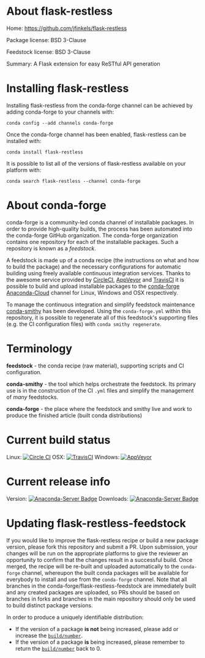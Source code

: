 About flask-restless
====================

Home: https://github.com/jfinkels/flask-restless

Package license: BSD 3-Clause

Feedstock license: BSD 3-Clause

Summary: A Flask extension for easy ReSTful API generation



Installing flask-restless
=========================

Installing flask-restless from the conda-forge channel can be achieved by adding conda-forge to your channels with:

```
conda config --add channels conda-forge
```

Once the conda-forge channel has been enabled, flask-restless can be installed with:

```
conda install flask-restless
```

It is possible to list all of the versions of flask-restless available on your platform with:

```
conda search flask-restless --channel conda-forge
```


About conda-forge
=================

conda-forge is a community-led conda channel of installable packages.
In order to provide high-quality builds, the process has been automated into the
conda-forge GitHub organization. The conda-forge organization contains one repository
for each of the installable packages. Such a repository is known as a *feedstock*.

A feedstock is made up of a conda recipe (the instructions on what and how to build
the package) and the necessary configurations for automatic building using freely
available continuous integration services. Thanks to the awesome service provided by
[CircleCI](https://circleci.com/), [AppVeyor](http://www.appveyor.com/)
and [TravisCI](https://travis-ci.org/) it is possible to build and upload installable
packages to the [conda-forge](https://anaconda.org/conda-forge)
[Anaconda-Cloud](http://docs.anaconda.org/) channel for Linux, Windows and OSX respectively.

To manage the continuous integration and simplify feedstock maintenance
[conda-smithy](http://github.com/conda-forge/conda-smithy) has been developed.
Using the ``conda-forge.yml`` within this repository, it is possible to regenerate all of
this feedstock's supporting files (e.g. the CI configuration files) with ``conda smithy regenerate``.


Terminology
===========

**feedstock** - the conda recipe (raw material), supporting scripts and CI configuration.

**conda-smithy** - the tool which helps orchestrate the feedstock.
                   Its primary use is in the construction of the CI ``.yml`` files
                   and simplify the management of *many* feedstocks.

**conda-forge** - the place where the feedstock and smithy live and work to
                  produce the finished article (built conda distributions)

Current build status
====================

Linux: [![Circle CI](https://circleci.com/gh/conda-forge/flask-restless-feedstock.svg?style=shield)](https://circleci.com/gh/conda-forge/flask-restless-feedstock)
OSX: [![TravisCI](https://travis-ci.org/conda-forge/flask-restless-feedstock.svg?branch=master)](https://travis-ci.org/conda-forge/flask-restless-feedstock)
Windows: [![AppVeyor](https://ci.appveyor.com/api/projects/status/github/conda-forge/flask-restless-feedstock?svg=True)](https://ci.appveyor.com/project/conda-forge/flask-restless-feedstock/branch/master)

Current release info
====================
Version: [![Anaconda-Server Badge](https://anaconda.org/conda-forge/flask-restless/badges/version.svg)](https://anaconda.org/conda-forge/flask-restless)
Downloads: [![Anaconda-Server Badge](https://anaconda.org/conda-forge/flask-restless/badges/downloads.svg)](https://anaconda.org/conda-forge/flask-restless)


Updating flask-restless-feedstock
=================================

If you would like to improve the flask-restless recipe or build a new
package version, please fork this repository and submit a PR. Upon submission,
your changes will be run on the appropriate platforms to give the reviewer an
opportunity to confirm that the changes result in a successful build. Once
merged, the recipe will be re-built and uploaded automatically to the
`conda-forge` channel, whereupon the built conda packages will be available for
everybody to install and use from the `conda-forge` channel.
Note that all branches in the conda-forge/flask-restless-feedstock are
immediately built and any created packages are uploaded, so PRs should be based
on branches in forks and branches in the main repository should only be used to
build distinct package versions.

In order to produce a uniquely identifiable distribution:
 * If the version of a package **is not** being increased, please add or increase
   the [``build/number``](http://conda.pydata.org/docs/building/meta-yaml.html#build-number-and-string).
 * If the version of a package **is** being increased, please remember to return
   the [``build/number``](http://conda.pydata.org/docs/building/meta-yaml.html#build-number-and-string)
   back to 0.
